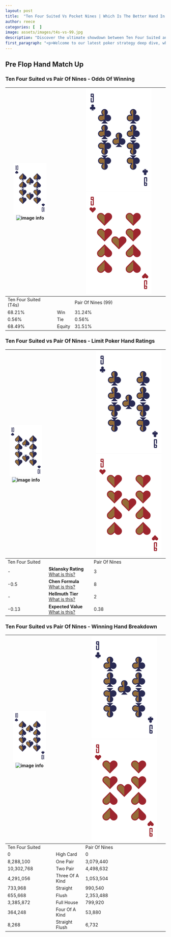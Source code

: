 ```yaml
---
layout: post
title:  "Ten Four Suited Vs Pocket Nines | Which Is The Better Hand In Poker? A Complete Guide"
author: reece
categories: [  ]
image: assets/images/t4s-vs-99.jpg
description: "Discover the ultimate showdown between Ten Four Suited and Pair Of Nines in poker! Uncover the odds, strategies, and scenarios where one hand triumphs over the other. Get ready to up your poker game with this thrilling analysis."
first_paragraph: "<p>Welcome to our latest poker strategy deep dive, where we're pitting two distinct hands against each other in a high-stakes showdown: Ten Four Suited vs Pair Of Nines.</p><p>In the dynamic world of poker, every decision counts, and knowing which hand holds the upper hand is key to your success at the table.</p><p>In this article, we'll dissect these two hands, explore the scenarios where one dominates the other, and equip you with the knowledge to make strategic choices that can tip the odds in your favor.</p><p>Get ready to unravel the intriguing dynamics of these poker hands and elevate your game to new heights.</p>"
---
```




[comment]: # (sp0)

## Pre Flop Hand Match Up

<div class="table hand-ratings" markdown="1"> 



### Ten Four Suited vs Pair Of Nines - Odds Of Winning


    
| ![image info](assets/images/hand1/T.png) ![image info](assets/images/hand1/4s.png) |  | ![image info](assets/images/hand2/9.png) ![image info](assets/images/hand2/9o.png) |
| -------- | -------- | -------- |
| Ten Four Suited (T4s) |  | Pair Of Nines (99) |
| 68.21% | Win | 31.24% |
| 0.56% | Tie | 0.56% |
| 68.49% | Equity | 31.51% |




[comment]: # (sp1)



### Ten Four Suited vs Pair Of Nines - Limit Poker Hand Ratings


    
| ![image info](assets/images/hand1/T.png) ![image info](assets/images/hand1/4s.png) |  | ![image info](assets/images/hand2/9.png) ![image info](assets/images/hand2/9o.png) |
| -------- | -------- | -------- |
| Ten Four Suited |  | Pair Of Nines |
| - | **Sklansky Rating** [What is this?](/sklansky-rating-explained) | 3 |
| -0.5 | **Chen Formula** [What is this?](/chen-formula-explained) | 8 |
| - | **Hellmuth Tier** [What is this?](/Hellmuth-tier-explained) | 2 |
| -0.13 | **Expected Value** [What is this?](/expected-value-explained) | 0.38 |




[comment]: # (sp2)



### Ten Four Suited vs Pair Of Nines - Winning Hand Breakdown


    
| ![image info](assets/images/hand1/T.png) ![image info](assets/images/hand1/4s.png) |  | ![image info](assets/images/hand2/9.png) ![image info](assets/images/hand2/9o.png) |
| -------- | -------- | -------- |
| Ten Four Suited |  | Pair Of Nines |
| 0 | High Card | 0 |
| 8,288,100 | One Pair | 3,079,440 |
| 10,302,768 | Two Pair | 4,498,632 |
| 4,291,056 | Three Of A Kind | 1,053,504 |
| 733,968 | Straight | 990,540 |
| 655,668 | Flush | 2,353,488 |
| 3,385,872 | Full House | 799,920 |
| 364,248 | Four Of A Kind | 53,880 |
| 8,268 | Straight Flush | 6,732 |




[comment]: # (sp3)



</div>

[comment]: # (sp4)



[comment]: # (sp5)

